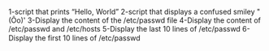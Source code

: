 1-script that prints “Hello, World”
2-script that displays a confused smiley "(Ôo)'
3-Display the content of the /etc/passwd file
4-Display the content of /etc/passwd and /etc/hosts
5-Display the last 10 lines of /etc/passwd
6-Display the first 10 lines of /etc/passwd
